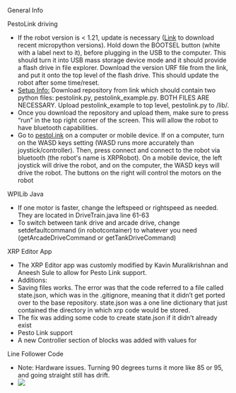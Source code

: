 General Info

PestoLink driving

* If the robot version is < 1.21, update is necessary ([Link](https://www.google.com/url?q=https://micropython.org/download/RPI_PICO_W/&sa=D&source=editors&ust=1717314600661248&usg=AOvVaw1N38hAzfpG8dCsN3mldzHg) to download recent micropython versions). Hold down the BOOTSEL button (white with a label next to it), before plugging in the USB to the computer. This should turn it into USB mass storage device mode and it should provide a flash drive in file explorer. Download the version URF file from the link, and put it onto the top level of the flash drive. This should update the robot after some time/reset.
* [Setup Info:](https://www.google.com/url?q=https://experientialrobotics.org/drive-an-xrp-robot-with-pestolink/&sa=D&source=editors&ust=1717314600661696&usg=AOvVaw2AZFfiYMfIx1UF9z2KGjQ5) Download repository from link which should contain two python files: pestolink.py, pestolink\_example.py. BOTH FILES ARE NECESSARY. Upload pestolink\_example to top level, pestolink.py to /lib/.
* Once you download the repository and upload them, make sure to press “run” in the top right corner of the screen. This will allow the robot to have bluetooth capabilities.
* Go to [pestol.ink](https://www.google.com/url?q=https://pestol.ink/&sa=D&source=editors&ust=1717314600662035&usg=AOvVaw1-5dNjCtit7A53EUQ7KWqw) on a computer or mobile device. If on a computer, turn on the WASD keys setting (WASD runs more accurately than joystick/controller). Then, press connect and connect to the robot via bluetooth (the robot's name is XRPRobot). On a mobile device, the left joystick will drive the robot, and on the computer, the WASD keys will drive the robot. The buttons on the right will control the motors on the robot

WPILib Java

* If one motor is faster, change the leftspeed or rightspeed as needed. They are located in DriveTrain.java line 61-63
* To switch between tank drive and arcade drive, change setdefaultcommand (in robotcontainer) to whatever you need (getArcadeDriveCommand or getTankDriveCommand)

XRP Editor App

* The XRP Editor app was customly modified by Kavin Muralikrishnan and Aneesh Sule to allow for Pesto Link support.
* Additions:
* Saving files works. The error was that the code referred to a file called state.json, which was in the .gitignore, meaning that it didn’t get ported over to the base repository. state.json was a one line dictionary that just contained the directory in which xrp code would be stored.
* The fix was adding some code to create state.json if it didn’t already exist
* Pesto Link support
* A new Controller section of blocks was added with values for

Line Follower Code 

* Note: Hardware issues. Turning 90 degrees turns it more like 85 or 95, and going straight still has drift.
* ![](https://lh7-us.googleusercontent.com/9GQN9FPEE3BV8WgixcKe7Nn-FPaDDEfqr8OHg1RfPdvTjH0vYJeWlBJRdrYG2ecuiEVn-XnLY3-bBxlwrz8PfrC6YdIVQvteJNqOoNwSFxSmwbk_cbQ_YBERkP4V9CMfsWz-Sls4ESJmht-fceJnf3E)
